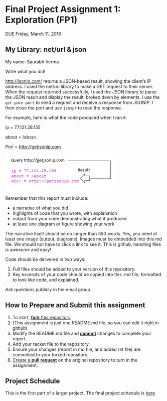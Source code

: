 # Final Project Assignment 1: Exploration (FP1)
DUE Friday, March 11, 2016

## My Library: net/url & json
My name: Saurabh Verma

Write what you did!

http://jsonip.com/ returns a JSON-based result, showing the client’s IP address. I used the net/url library to make a GET request to their server. When the request returned successfully, I used the JSON library to parse the JSON result and display the result, broken down by elements. I use the `get-pure-port` to send a request and receive a response from JSONIP. I then close the port and use `jsexpr` to read the response.

For example, here is what the code produced when I ran it:

ip = 77.121.28.155

about = /about

Pro! = http://getjsonip.com

![Diagram](/diagram.png?raw=true "Diagram")

Remember that this report must include:

* a narrative of what you did
* highlights of code that you wrote, with explanation
* output from your code demonstrating what it produced
* at least one diagram or figure showing your work

The narrative itself should be no longer than 350 words. Yes, you need at least one image (output, diagrams). Images must be embedded into this md file. We should not have to click a link to see it. This is github, handling files is awesome and easy!

Code should be delivered in two ways:

1. Full files should be added to your version of this repository.
1. Key excerpts of your code should be copied into this .md file, formatted to look like code, and explained.

Ask questions publicly in the email group.

## How to Prepare and Submit this assignment

1. To start, [**fork** this repository][forking]. 
  2. (This assignment is just one README.md file, so you can edit it right in github)
1. Modify the README.md file and [**commit**][ref-commit] changes to complete your report.
1. Add your racket file to the repository. 
1. Ensure your changes (report in md file, and added rkt file) are committed to your forked repository.
1. [Create a **pull request**][pull-request] on the original repository to turn in the assignment.

## Project Schedule
This is the first part of a larger project. The final project schedule is [here][schedule]

<!-- Links -->
[schedule]: https://github.com/oplS16projects/FP-Schedule
[markdown]: https://help.github.com/articles/markdown-basics/
[forking]: https://guides.github.com/activities/forking/
[ref-clone]: http://gitref.org/creating/#clone
[ref-commit]: http://gitref.org/basic/#commit
[ref-push]: http://gitref.org/remotes/#push
[pull-request]: https://help.github.com/articles/creating-a-pull-request
